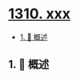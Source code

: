 # [1310. xxx](https://github.com/Tdahuyou/TNotes.leetcode/tree/main/notes/1310.%20xxx)

<!-- region:toc -->

- [1. 📝 概述](#1--概述)

<!-- endregion:toc -->

## 1. 📝 概述
